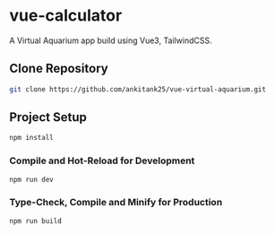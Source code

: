 # vue-calculator

A Virtual Aquarium app build using Vue3, TailwindCSS.

## Clone Repository

```sh
git clone https://github.com/ankitank25/vue-virtual-aquarium.git
```

## Project Setup

```sh
npm install
```

### Compile and Hot-Reload for Development

```sh
npm run dev
```

### Type-Check, Compile and Minify for Production

```sh
npm run build
```
